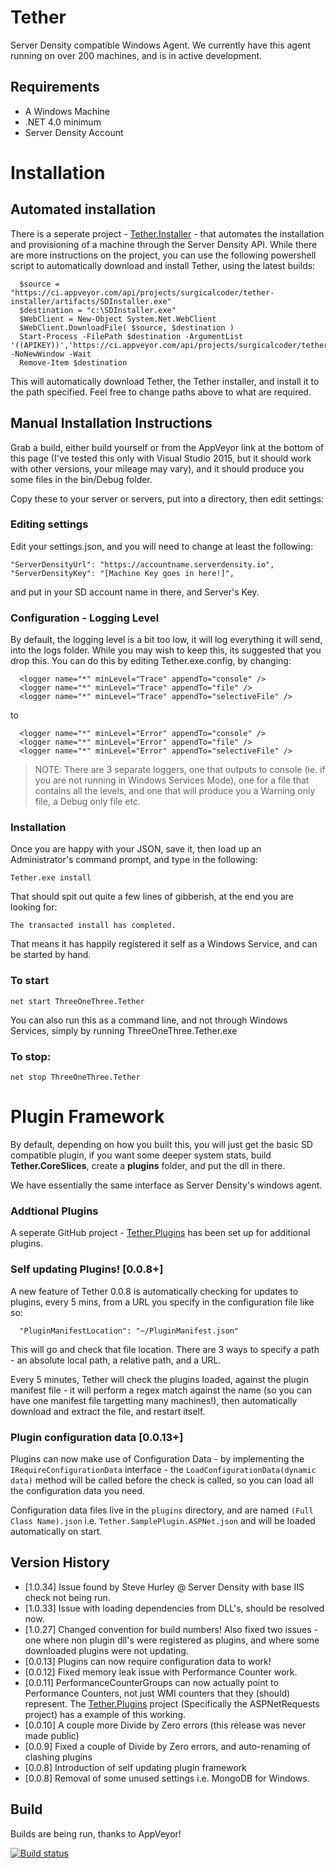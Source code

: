# Tether
Server Density compatible Windows Agent. We currently have this agent running on over 200 machines, and is in active development.

## Requirements

- A Windows Machine
- .NET 4.0 minimum
- Server Density Account

# Installation

## Automated installation

There is a seperate project - [Tether.Installer](https://github.com/surgicalcoder/tether.installer) - that automates the installation and provisioning of a machine through the Server Density API. While there are more instructions on the project, you can use the following powershell script to automatically download and install Tether, using the latest builds:

      $source = "https://ci.appveyor.com/api/projects/surgicalcoder/tether-installer/artifacts/SDInstaller.exe" 
      $destination = "c:\SDInstaller.exe"
      $WebClient = New-Object System.Net.WebClient
      $WebClient.DownloadFile( $source, $destination )
      Start-Process -FilePath $destination -ArgumentList '((APIKEY))','https://ci.appveyor.com/api/projects/surgicalcoder/tether/artifacts/Tether%2Fbin%2FBuild.zip','C:\Tether' -NoNewWindow -Wait
      Remove-Item $destination

This will automatically download Tether, the Tether installer, and install it to the path specified. Feel free to change paths above to what are required.

## Manual Installation Instructions

Grab a build, either build yourself or from the AppVeyor link at the bottom of this page (I've tested this only with Visual Studio 2015, but it should work with other versions, your mileage may vary), and it should produce you some files in the bin/Debug folder. 

Copy these to your server or servers, put into a directory, then edit settings: 

### Editing settings

Edit your settings.json, and you will need to change at least the following:

    "ServerDensityUrl": "https://accountname.serverdensity.io",
    "ServerDensityKey": "[Machine Key goes in here!]",

and put in your SD account name in there, and Server's Key.

### Configuration - Logging Level

By default, the logging level is a bit too low, it will log everything it will send, into the logs folder. While you may wish to keep this, its suggested that you drop this. You can do this by editing Tether.exe.config, by changing:

      <logger name="*" minLevel="Trace" appendTo="console" />
      <logger name="*" minLevel="Trace" appendTo="file" />
      <logger name="*" minLevel="Trace" appendTo="selectiveFile" />

to

      <logger name="*" minLevel="Error" appendTo="console" />
      <logger name="*" minLevel="Error" appendTo="file" />
      <logger name="*" minLevel="Error" appendTo="selectiveFile" />

> NOTE: There are 3 separate loggers, one  that outputs to console (ie. if you are not running in Windows Services Mode), one for a file that contains all the levels, and one that will produce you a Warning only file, a Debug only file etc.

### Installation

Once you are happy with your JSON, save it, then load up an Administrator's command prompt, and type in the following:

    Tether.exe install

That should spit out quite a few lines of gibberish, at the end you are looking for:

	The transacted install has completed.

That means it has happily registered it self as a Windows Service, and can be started by hand.

### To start

	net start ThreeOneThree.Tether

You can also run this as a command line, and not through Windows Services, simply by running ThreeOneThree.Tether.exe

### To stop:

	net stop ThreeOneThree.Tether

# Plugin Framework

By default, depending on how you built this, you will just get the basic SD compatible plugin, if you want some deeper system stats, build **Tether.CoreSlices**, create a **plugins** folder, and put the dll in there.

We have essentially the same interface as Server Density's windows agent. 

### Addtional Plugins

A seperate GitHub project - [Tether.Plugins](https://github.com/surgicalcoder/Tether.Plugins) has been set up for additional plugins.

### Self updating Plugins! [0.0.8+]

A new feature of Tether 0.0.8 is automatically checking for updates to plugins, every 5 mins, from a URL you specify in the configuration file like so:

      "PluginManifestLocation": "~/PluginManifest.json"
      
This will go and check that file location. There are 3 ways to specify a path - an absolute local path, a relative path, and a URL.

Every 5 minutes, Tether will check the plugins loaded, against the plugin manifest file - it will perform a regex match against the name (so you can have one manifest file targetting many machines!), then automatically download and extract the file, and restart itself.

### Plugin configuration data [0.0.13+]

Plugins can now make use of Configuration Data - by implementing the `IRequireConfigurationData` interface - the `LoadConfigurationData(dynamic data)` method will be called before the check is called, so you can load all the configuration data you need.

Configuration data files live in the `plugins` directory, and are named `(Full Class Name).json` i.e. `Tether.SamplePlugin.ASPNet.json` and will be loaded automatically on start. 

## Version History

* [1.0.34] Issue found by Steve Hurley @ Server Density with base IIS check not being run.
* [1.0.33] Issue with loading dependencies from DLL's, should be resolved now.
* [1.0.27] Changed convention for build numbers! Also fixed two issues - one where non plugin dll's were registered as plugins, and where some downloaded plugins were not updating.
* [0.0.13] Plugins can now require configuration data to work!
* [0.0.12] Fixed memory leak issue with Performance Counter work.
* [0.0.11] PerformanceCounterGroups can now actually point to Performance Counters, not just WMI counters that they (should) represent. The [Tether.Plugins](https://github.com/surgicalcoder/Tether.Plugins) project (Specifically the ASPNetRequests project) has a example of this working.
* [0.0.10] A couple more Divide by Zero errors (this release was never made public)
* [0.0.9] Fixed a couple of Divide by Zero errors, and auto-renaming of clashing plugins
* [0.0.8] Introduction of self updating plugin framework
* [0.0.8] Removal of some unused settings i.e. MongoDB for Windows.

## Build
Builds are being run, thanks to AppVeyor!

[![Build status](https://ci.appveyor.com/api/projects/status/0a6937115b1hwdtv?svg=true)](https://ci.appveyor.com/project/surgicalcoder/tether)
